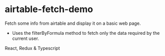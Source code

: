 # airtable-fetch-demo
Fetch some info from airtable and display it on a basic web page.
- Uses the filterByFormula method to fetch only the data required by the current user.

React, Redux & Typescript
